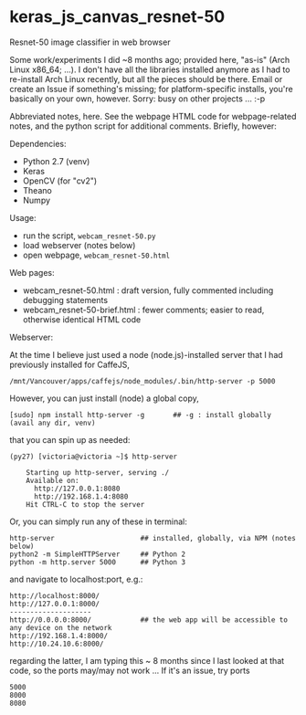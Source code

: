 # keras_js_canvas_resnet-50
Resnet-50 image classifier in web browser

Some work/experiments I did ~8 months ago; provided here, "as-is" (Arch Linux x86_64; ...).  I don't have all the libraries installed anymore as I had to re-install Arch Linux recently, but all the pieces should be there.  Email or create an Issue if something's missing; for platform-specific installs, you're basically on your own, however.  Sorry: busy on other projects ... :-p

Abbreviated notes, here.  See the webpage HTML code for webpage-related notes, and the python script for additional comments. Briefly, however:

Dependencies:

* Python 2.7 (venv)
* Keras
* OpenCV (for "cv2")
* Theano
* Numpy

Usage:

* run the script, ```webcam_resnet-50.py```
* load webserver (notes below)
* open webpage, ```webcam_resnet-50.html```

Web pages:

* webcam_resnet-50.html : draft version, fully commented including debugging statements
* webcam_resnet-50-brief.html : fewer comments; easier to read, otherwise identical HTML code

Webserver:

At the time I believe just used a node (node.js)-installed server that I had previously installed for CaffeJS,

    /mnt/Vancouver/apps/caffejs/node_modules/.bin/http-server -p 5000

However, you can just install (node) a global copy,

    [sudo] npm install http-server -g       ## -g : install globally (avail any dir, venv)

that you can spin up as needed:

    (py27) [victoria@victoria ~]$ http-server

        Starting up http-server, serving ./
        Available on:
          http://127.0.0.1:8080
          http://192.168.1.4:8080
        Hit CTRL-C to stop the server

Or, you can simply run any of these in terminal:

    http-server                     ## installed, globally, via NPM (notes below)
    python2 -m SimpleHTTPServer     ## Python 2
    python -m http.server 5000      ## Python 3

and navigate to localhost:port, e.g.:

    http://localhost:8000/
    http://127.0.0.1:8000/
    --------------------
    http://0.0.0.0:8000/            ## the web app will be accessible to any device on the network
    http://192.168.1.4:8000/
    http://10.24.10.6:8000/


regarding the latter, I am typing this ~ 8 months since I last looked at that code, so the ports may/may not work ...  If it's an issue, try ports

    5000
    8000
    8080

